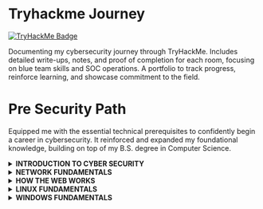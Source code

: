 # Tryhackme Journey
[![TryHackMe Badge](https://tryhackme-badges.s3.amazonaws.com/ReynaldJay.png)](https://tryhackme.com/p/ReynaldJay)

Documenting my cybersecurity journey through TryHackMe. Includes detailed write-ups, notes, and proof of completion for each room, focusing on blue team skills and SOC operations. A portfolio to track progress, reinforce learning, and showcase commitment to the field.

# Pre Security Path
Equipped me with the essential technical prerequisites to confidently begin a career in cybersecurity. It reinforced and expanded my foundational knowledge, building on top of my B.S. degree in Computer Science. 

<details>
  <summary><strong>INTRODUCTION TO CYBER SECURITY</strong></summary>
Learned core principles of cybersecurity, common threats, and basic defense strategies.
</details>

<details>
  <summary><strong>NETWORK FUNDAMENTALS</strong></summary>
Gained understanding of IP addressing, DNS, routing, and protocols like TCP/IP and HTTPS.
</details>

<details>
  <summary><strong>HOW THE WEB WORKS</strong></summary>
Explored HTTP/HTTPS, web technologies, and where security vulnerabilities can occur.
</details>

<details>
  <summary><strong>LINUX FUNDAMENTALS</strong></summary>
Developed skills in command-line navigation, file systems, permissions, and basic system administration.
</details>

<details>
  <summary><strong>WINDOWS FUNDAMENTALS</strong></summary>
Learned Windows architecture, user management, file permissions, and security settings.
</details>

